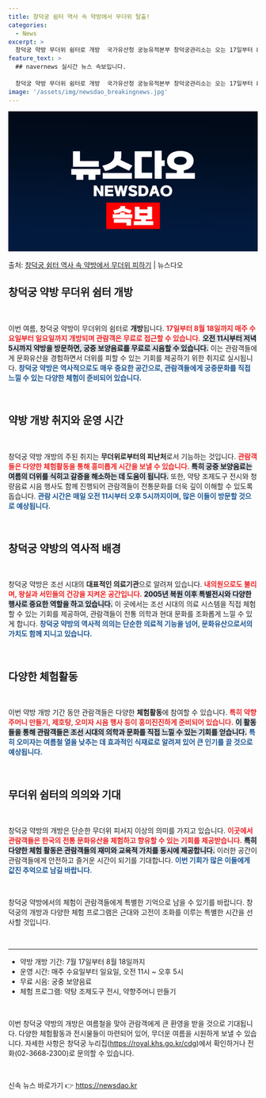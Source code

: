 ```yaml
---
title: 창덕궁 쉼터 역사 속 약방에서 무더위 탈출!
categories:
  - News
excerpt: >
  창덕궁 약방 무더위 쉼터로 개방  국가유산청 궁능유적본부 창덕궁관리소는 오는 17일부터 8월 18일까지 창덕…
feature_text: >
  ## navernews 실시간 뉴스 속보입니다.

  창덕궁 약방 무더위 쉼터로 개방  국가유산청 궁능유적본부 창덕궁관리소는 오는 17일부터 8월 18일까지 창덕…
image: '/assets/img/newsdao_breakingnews.jpg'
---
```


![뉴스다오 속보](/assets/img/newsdao_breakingnews.jpg)

<p>출처: <a href="https://newsdao.kr/4795" rel="dofollow">창덕궁 쉼터 역사 속 약방에서 무더위 피하기</a> | 뉴스다오</p>

<h2 data-ke-size="size26">창덕궁 약방 무더위 쉼터 개방</h2>

<p data-ke-size="size16">&nbsp;</p>

이번 여름, 창덕궁 약방이 무더위의 쉼터로 **개방**됩니다. <b><span style="color: #ee2323;">17일부터 8월 18일까지 매주 수요일부터 일요일까지 개방되며 관람객은 무료로 접근할 수 있습니다.</span></b> <b><span style="background-color: #21538527;">오전 11시부터 저녁 5시까지 약방을 방문하면, 궁중 보양음료를 무료로 시음할 수 있습니다.</span></b> 이는 관람객들에게 문화유산을 경험하면서 더위를 피할 수 있는 기회를 제공하기 위한 취지로 실시됩니다. <b><span style="color: #1a5490;">창덕궁 약방은 역사적으로도 매우 중요한 공간으로, 관람객들에게 궁중문화를 직접 느낄 수 있는 다양한 체험이 준비되어 있습니다.</span></b>

<p data-ke-size="size16">&nbsp;</p>

<h2 data-ke-size="size26">약방 개방 취지와 운영 시간</h2>

<p data-ke-size="size16">&nbsp;</p>

창덕궁 약방 개방의 주된 취지는 **무더위로부터의 피난처**로서 기능하는 것입니다. <b><span style="color: #ee2323;">관람객들은 다양한 체험활동을 통해 흥미롭게 시간을 보낼 수 있습니다.</span></b> <b><span style="background-color: #21538527;">특히 궁중 보양음료는 여름의 더위를 식히고 갈증을 해소하는 데 도움이 됩니다.</span></b> 또한, 약탕 조제도구 전시와 청량음료 시음 행사도 함께 진행되어 관람객들이 전통문화를 더욱 깊이 이해할 수 있도록 돕습니다. <b><span style="color: #1a5490;">관람 시간은 매일 오전 11시부터 오후 5시까지이며, 많은 이들이 방문할 것으로 예상됩니다.</span></b>

<p data-ke-size="size16">&nbsp;</p>

<h2 data-ke-size="size26">창덕궁 약방의 역사적 배경</h2>

<p data-ke-size="size16">&nbsp;</p>

창덕궁 약방은 조선 시대의 **대표적인 의료기관**으로 알려져 있습니다. <b><span style="color: #ee2323;">내의원으로도 불리며, 왕실과 서민들의 건강을 지켜온 공간입니다.</span></b> <b><span style="background-color: #21538527;">2005년 복원 이후 특별전시와 다양한 행사로 중요한 역할을 하고 있습니다.</span></b> 이 곳에서는 조선 시대의 의료 시스템을 직접 체험할 수 있는 기회를 제공하여, 관람객들이 전통 의학과 현대 문화를 조화롭게 느낄 수 있게 합니다. <b><span style="color: #1a5490;">창덕궁 약방의 역사적 의의는 단순한 의료적 기능을 넘어, 문화유산으로서의 가치도 함께 지니고 있습니다.</span></b>

<p data-ke-size="size16">&nbsp;</p>

<h2 data-ke-size="size26">다양한 체험활동</h2>

<p data-ke-size="size16">&nbsp;</p>

이번 약방 개방 기간 동안 관람객들은 다양한 **체험활동**에 참여할 수 있습니다. <b><span style="color: #ee2323;">특히 약향주머니 만들기, 제호탕, 오미자 시음 행사 등이 흥미진진하게 준비되어 있습니다.</span></b> <b><span style="background-color: #21538527;">이 활동들을 통해 관람객들은 조선 시대의 의학과 문화를 직접 느낄 수 있는 기회를 얻습니다.</span></b> <b><span style="color: #1a5490;">특히 오미자는 여름철 열을 낮추는 데 효과적인 식재료로 알려져 있어 큰 인기를 끌 것으로 예상됩니다.</span></b>

<p data-ke-size="size16">&nbsp;</p>

<h2 data-ke-size="size26">무더위 쉼터의 의의와 기대</h2>

<p data-ke-size="size16">&nbsp;</p>

창덕궁 약방의 개방은 단순한 무더위 피서지 이상의 의미를 가지고 있습니다. <b><span style="color: #ee2323;">이곳에서 관람객들은 한국의 전통 문화유산을 체험하고 향유할 수 있는 기회를 제공받습니다.</span></b> <b><span style="background-color: #21538527;">특히 다양한 체험 활동은 관람객들의 재미와 교육적 가치를 동시에 제공합니다.</span></b> 이러한 공간이 관람객들에게 안전하고 즐거운 시간이 되기를 기대합니다. <b><span style="color: #1a5490;">이번 기회가 많은 이들에게 값진 추억으로 남길 바랍니다.</span></b>

<p data-ke-size="size16">&nbsp;</p>

창덕궁 약방에서의 체험이 관람객들에게 특별한 기억으로 남을 수 있기를 바랍니다. 창덕궁의 개방과 다양한 체험 프로그램은 근대와 고전이 조화를 이루는 특별한 시간을 선사할 것입니다.

<p data-ke-size="size16">&nbsp;</p>

<hr>

<ul>
  <li>약방 개방 기간: 7월 17일부터 8월 18일까지</li>
  <li>운영 시간: 매주 수요일부터 일요일, 오전 11시 ~ 오후 5시</li>
  <li>무료 시음: 궁중 보양음료</li>
  <li>체험 프로그램: 약탕 조제도구 전시, 약향주머니 만들기</li>
</ul>

<p data-ke-size="size16">&nbsp;</p>

이번 창덕궁 약방의 개방은 여름철을 맞아 관람객에게 큰 환영을 받을 것으로 기대됩니다. 다양한 체험활동과 전시물들이 마련되어 있어, 무더운 여름을 시원하게 보낼 수 있습니다. 자세한 사항은 창덕궁 누리집(https://royal.khs.go.kr/cdg)에서 확인하거나 전화(02-3668-2300)로 문의할 수 있습니다. 

<p data-ke-size="size16">&nbsp;</p> 

신속 뉴스 바로가기 👉 <a href="https://newsdao.kr" rel="dofollow">https://newsdao.kr</a>


